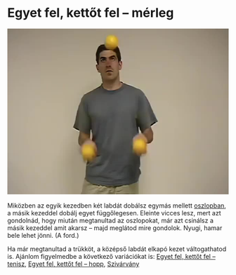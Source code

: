 # Egyet fel, kettőt fel – mérleg

![oneuptwoup](/resources/videos/poster/oneuptwoup.jpg)

Miközben az egyik kezedben két labdát dobálsz egymás mellett [oszlopban](oszlopok.md), a másik kezeddel dobálj egyet függőlegesen. Eleinte vicces lesz, mert azt gondolnád, hogy miután megtanultad az oszlopokat, már azt csinálsz a másik kezeddel amit akarsz – majd meglátod mire gondolok. Nyugi, hamar bele lehet jönni. (A ford.)

Ha már megtanultad a trükköt, a középső labdát elkapó kezet váltogathatod is. Ajánlom figyelmedbe a következő variációkat is: [Egyet fel, kettőt fel – tenisz](egyet-fel-kettot-fel-tenisz.md), [Egyet fel, kettőt fel – hopp](egyet-fel-kettot-fel-hopp.md), [Szivárvány](szivarvany.md)


